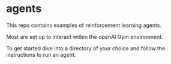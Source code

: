 # agents

This repo contains examples of reinforcement learning agents.

Most are set up to interact within the openAI Gym environment.

To get started dive into a directory of your choice and follow the instructions to run an agent.
